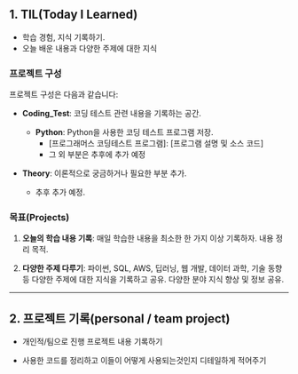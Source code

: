 ## 1. TIL(Today I Learned)

- 학습 경험, 지식 기록하기.
- 오늘 배운 내용과 다양한 주제에 대한 지식 

### 프로젝트 구성

프로젝트 구성은 다음과 같습니다:

- **Coding_Test**: 코딩 테스트 관련 내용을 기록하는 공간.
  - **Python**: Python을 사용한 코딩 테스트 프로그램 저장.
    - [프로그래머스 코딩테스트 프로그램]: [프로그램 설명 및 소스 코드]
    - 그 외 부분은 추후에 추가 예정
   
- **Theory**: 이론적으로 궁금하거나 필요한 부분 추가.
  - 추후 추가 예정.


### 목표(Projects)

1. **오늘의 학습 내용 기록**: 매일 학습한 내용을 최소한 한 가지 이상 기록하자. 내용 정리 목적.

2. **다양한 주제 다루기**: 파이썬, SQL, AWS, 딥러닝, 웹 개발, 데이터 과학, 기술 동향 등 다양한 주제에 대한 지식을 기록하고 공유. 다양한 분야 지식 향상 및 정보 공유.

-----

## 2. 프로젝트 기록(personal / team project)

- 개인적/팀으로 진행 프로젝트 내용 기록하기

- 사용한 코드를 정리하고 이들이 어떻게 사용되는것인지 디테일하게 적어주기

